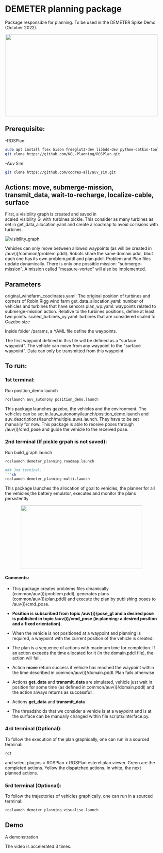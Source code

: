 # DEMETER planning package

Package responsible for planning. To be used in the DEMETER Spike Demo (October 2022).

<p align="center">
  <img width="500" height="270" src="https://user-images.githubusercontent.com/92797165/192383504-d70cca79-b639-4cb6-a7f0-90dcb56cfeb1.png">
  
</p>

## Prerequisite:

-ROSPlan: 
```sh
sudo apt install flex bison freeglut3-dev libbdd-dev python-catkin-tools ros-$ROS_DISTRO-tf2-bullet
git clone https://github.com/KCL-Planning/ROSPlan.git
```
-Auv Sim:
```sh
git clone https://github.com/codres-ali/auv_sim.git
```

## Actions: move, submerge-mission, transmit_data, wait-to-recharge, localize-cable, surface 

First, a visibility graph is created and saved in scaled_visibility_G_with_turbines.pickle. This consider as many turbines as set in get_data_allocation.yaml and create a roadmap to avoid collisions with turbines.

![visibility_graph](https://user-images.githubusercontent.com/92797165/232097906-bedde59f-6862-4dbf-a4b3-dbc34de8e41d.png)

Vehicles can only move between allowed waypoints (as will be created in /auv{i}/common/problem.pddl). Robots share the same domain.pddl, bbut each one has its own problem.pddl and plan.pddl. Problem and Plan files update dynamically.
There is only one possible mission: "submerge-mission". A mission called "measure-vortex" will also be implemented.

## Parameters

original_windfarm_coodinates.yaml: The original position of turbines and corners of Robin Rigg wind farm 
get_data_allocation.yaml: number of vehicles and turbines that have sensors
plan_wp.yaml: waypoints related to submerge-mission action. Relative to the turbines positions, define at least two points.
scaled_turbines_xy.yaml: turbines that are considered scaled to Gazebo size

Inside folder /params, a YAML file define the waypoints. 

The first waypoint defined in this file will be defined as a "surface waypoint". The vehicle can move from any waypoint to the "surface waypoint". Data can only be transmitted from this waypoint.

## To run:

### 1st terminal:
Run position_demo.launch
```sh
roslaunch auv_autonomy position_demo.launch
```
This package launches gazebo, the vehicles and the environment. The vehicles can be set in /auv_autonomy/launch/position_demo.launch and auv_descriptions/launch/multiple_auvs.launch. They have to be set manually for now. This package is able to receive poses through /auv{i}/cmd_pose and guide the vehicle to the received pose.

### 2nd terminal (If pickle grpah is not saved):
Run build_graph.launch
```sh
roslaunch demeter_planning roadmap.launch

### 3nd terminal:
```sh
roslaunch demeter_planning multi.launch
```
This package launches the allocation of goal to vehicles, the planner for all the vehicles,the battery emulator, executes and monitor the plans persistently.

<p align="center">
  <img width="400" height="210" src="https://user-images.githubusercontent.com/92797165/194417539-e4f86353-ee23-43cd-98ec-35ba4f70f693.png">
</p>

#### Comments:
- This package creates problems files dinamically (common/auv{i}/problem.pddl), generates plans (common/auv{i}/plan.pddl) and execute the plan by publishing poses to /auv{i}/cmd_pose.

- **Position is subscribed from topic /auv{i}/pose_gt and a desired pose is published in topic /auv{i}/cmd_pose (in planning: a desired position and a fixed orientation).**

- When the vehicle is not positioned at a waypoint and planning is required, a waypoint with the current position of the vehicle is created. 

- The plan is a sequence of actions with maximum time for completion. If an action exceeds the time allocated for it (in the domain.pddl file), the action will fail. 

- Action **move** return success if vehicle has reached the waypoint within the time described in common/auv{i}/domain.pddl. Plan fails otherwise.

- Actions **get_data** and **transmit_data** are simulated, vehicle just wait in position for some time (as defined in common/auv{i}/domain.pddl) and the action always returns as successfull.

- Actions **get_data** and **transmit_data**

- The threadsholds that we consider a vehicle is at a waypoint and is at the surface can be manually changed within file scripts/interface.py.

### 4rd terminal (Optional):
To follow the execution of the plan graphically, one can run in a sourced terminal:
```sh
rqt
```
and select plugins > ROSPlan > ROSPlan esterel plan viewer.
Green are the completed actions. Yellow the dispatched actions. In white, the next planned actions.

### 5rd terminal (Optional):
To follow the trajectories of vehicles graphically, one can run in a sourced terminal:
```sh
roslaunch demeter_planning visualise.launch
```

## Demo

A demonstration

The video is accelerated 3 times.
